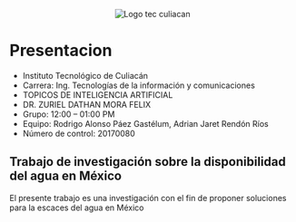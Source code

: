 <p align="center">
  <img src="..\Teclogo.png" alt="Logo tec culiacan">
</p>
<p align="center">

# Presentacion
- Instituto Tecnológico de Culiacán
- Carrera: Ing. Tecnologías de la información y comunicaciones 
- TOPICOS DE INTELIGENCIA ARTIFICIAL
- DR. ZURIEL DATHAN MORA FELIX
- Grupo: 12:00 – 01:00 PM 
- Equipo: Rodrigo Alonso Páez Gastélum, Adrian Jaret Rendón Ríos
- Número de control: 20170080
## Trabajo de investigación sobre la disponibilidad del agua en México
El presente trabajo es una investigación con el fin de proponer soluciones para la escaces del agua en México 
</p>